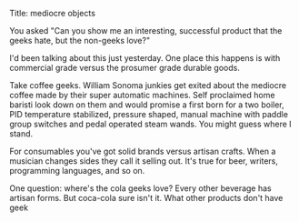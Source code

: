 Title: mediocre objects

You asked "Can you show me an interesting, successful product that the
geeks hate, but the non-geeks love?"

I'd been talking about this just yesterday. One place this happens is
with commercial grade versus the prosumer grade durable goods.

Take coffee geeks. William Sonoma junkies get exited about the mediocre
coffee made by their super automatic machines. Self proclaimed home
baristi look down on them and would promise a first born for a two
boiler, PID temperature stabilized, pressure shaped, manual machine with
paddle group switches and pedal operated steam wands. You might guess
where I stand.

For consumables you've got solid brands versus artisan crafts. When a
musician changes sides they call it selling out. It's true for beer,
writers, programming languages, and so on.

One question: where's the cola geeks love? Every other beverage has
artisan forms. But coca-cola sure isn't it. What other products don't
have geek

